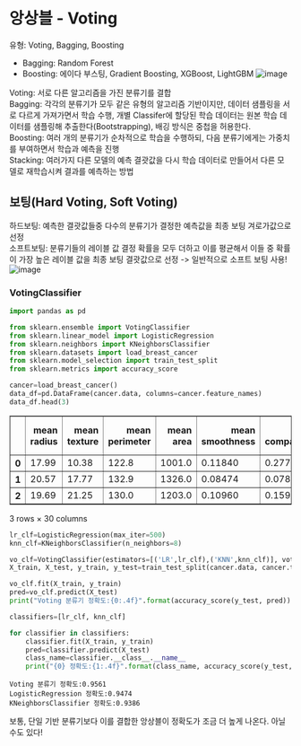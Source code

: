 # 앙상블 - Voting

유형: Voting, Bagging, Boosting

* Bagging: Random Forest
* Boosting: 에이다 부스팅, Gradient Boosting, XGBoost, LightGBM
![image](https://user-images.githubusercontent.com/24853452/107627962-549d5c00-6ca3-11eb-82c7-c2838bf745e5.png)

Voting: 서로 다른 알고리즘을 가진 분류기를 결합<br/>
Bagging: 각각의 분류기가 모두 같은 유형의 알고리즘 기반이지만, 데이터 샘플링을 서로 다르게 가져가면서 학습 수행, 개별 Classifer에 할당된 학습 데이터는 원본 학습 데이터를 샘플링해 추출한다(Bootstrapping), 배깅 방식은 중첩을 허용한다.<br/>
Boosting: 여러 개의 분류기가 순차적으로 학습을 수행하되, 다음 분류기에게는 가중치를 부여하면서 학습과 예측을 진행<br/>
Stacking: 여러가지 다른 모델의 예측 결괏값을 다시 학습 데이터로 만들어서 다른 모델로 재학습시켜 결과를 예측하는 방법


## 보팅(Hard Voting, Soft Voting)
하드보팅: 예측한 결괏값들중 다수의 분류기가 결정한 예측값을 최종 보팅 겨로가값으로 선정<br/>
소프트보팅: 분류기들의 레이블 값 결정 확률을 모두 더하고 이를 평균해서 이들 중 확률이 가장 높은 레이블 값을 최종 보팅 결괏값으로 선정 -> 일반적으로 소프트 보팅 사용!
![image](https://user-images.githubusercontent.com/24853452/107627979-59faa680-6ca3-11eb-80e8-04b9d8d94da6.png)

### VotingClassifier



```python
import pandas as pd

from sklearn.ensemble import VotingClassifier
from sklearn.linear_model import LogisticRegression
from sklearn.neighbors import KNeighborsClassifier
from sklearn.datasets import load_breast_cancer
from sklearn.model_selection import train_test_split
from sklearn.metrics import accuracy_score

cancer=load_breast_cancer()
data_df=pd.DataFrame(cancer.data, columns=cancer.feature_names)
data_df.head(3)
```




<div>

<table border="1" class="dataframe">
  <thead>
    <tr style="text-align: right;">
      <th></th>
      <th>mean radius</th>
      <th>mean texture</th>
      <th>mean perimeter</th>
      <th>mean area</th>
      <th>mean smoothness</th>
      <th>mean compactness</th>
      <th>mean concavity</th>
      <th>mean concave points</th>
      <th>mean symmetry</th>
      <th>mean fractal dimension</th>
      <th>...</th>
      <th>worst radius</th>
      <th>worst texture</th>
      <th>worst perimeter</th>
      <th>worst area</th>
      <th>worst smoothness</th>
      <th>worst compactness</th>
      <th>worst concavity</th>
      <th>worst concave points</th>
      <th>worst symmetry</th>
      <th>worst fractal dimension</th>
    </tr>
  </thead>
  <tbody>
    <tr>
      <th>0</th>
      <td>17.99</td>
      <td>10.38</td>
      <td>122.8</td>
      <td>1001.0</td>
      <td>0.11840</td>
      <td>0.27760</td>
      <td>0.3001</td>
      <td>0.14710</td>
      <td>0.2419</td>
      <td>0.07871</td>
      <td>...</td>
      <td>25.38</td>
      <td>17.33</td>
      <td>184.6</td>
      <td>2019.0</td>
      <td>0.1622</td>
      <td>0.6656</td>
      <td>0.7119</td>
      <td>0.2654</td>
      <td>0.4601</td>
      <td>0.11890</td>
    </tr>
    <tr>
      <th>1</th>
      <td>20.57</td>
      <td>17.77</td>
      <td>132.9</td>
      <td>1326.0</td>
      <td>0.08474</td>
      <td>0.07864</td>
      <td>0.0869</td>
      <td>0.07017</td>
      <td>0.1812</td>
      <td>0.05667</td>
      <td>...</td>
      <td>24.99</td>
      <td>23.41</td>
      <td>158.8</td>
      <td>1956.0</td>
      <td>0.1238</td>
      <td>0.1866</td>
      <td>0.2416</td>
      <td>0.1860</td>
      <td>0.2750</td>
      <td>0.08902</td>
    </tr>
    <tr>
      <th>2</th>
      <td>19.69</td>
      <td>21.25</td>
      <td>130.0</td>
      <td>1203.0</td>
      <td>0.10960</td>
      <td>0.15990</td>
      <td>0.1974</td>
      <td>0.12790</td>
      <td>0.2069</td>
      <td>0.05999</td>
      <td>...</td>
      <td>23.57</td>
      <td>25.53</td>
      <td>152.5</td>
      <td>1709.0</td>
      <td>0.1444</td>
      <td>0.4245</td>
      <td>0.4504</td>
      <td>0.2430</td>
      <td>0.3613</td>
      <td>0.08758</td>
    </tr>
  </tbody>
</table>
<p>3 rows × 30 columns</p>
</div>




```python
lr_clf=LogisticRegression(max_iter=500)
knn_clf=KNeighborsClassifier(n_neighbors=8)

vo_clf=VotingClassifier(estimators=[('LR',lr_clf),('KNN',knn_clf)], voting='soft')
X_train, X_test, y_train, y_test=train_test_split(cancer.data, cancer.target, test_size=0.2, random_state=156)

vo_clf.fit(X_train, y_train)
pred=vo_clf.predict(X_test)
print("Voting 분류기 정확도:{0:.4f}".format(accuracy_score(y_test, pred)))

classifiers=[lr_clf, knn_clf]

for classifier in classifiers:
    classifier.fit(X_train, y_train)
    pred=classifier.predict(X_test)
    class_name=classifier.__class__.__name__
    print("{0} 정확도:{1:.4f}".format(class_name, accuracy_score(y_test, pred)))
```

    Voting 분류기 정확도:0.9561
    LogisticRegression 정확도:0.9474
    KNeighborsClassifier 정확도:0.9386
    

보통, 단일 기반 분류기보다 이를 결합한 앙상블이 정확도가 조금 더 높게 나온다. 아닐 수도 있다!
